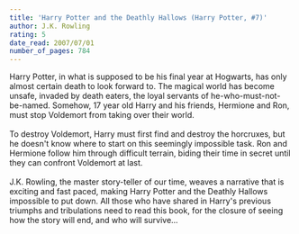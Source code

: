 ```yaml
---
title: 'Harry Potter and the Deathly Hallows (Harry Potter, #7)'
author: J.K. Rowling
rating: 5
date_read: 2007/07/01
number_of_pages: 784
---
```


Harry Potter, in what is supposed to be his final year at Hogwarts, has only almost certain death to look forward to. The magical world has become unsafe, invaded by death eaters, the loyal servants of he-who-must-not-be-named. Somehow, 17 year old Harry and his friends, Hermione and Ron, must stop Voldemort from taking over their world.<br/><br/>To destroy Voldemort, Harry must first find and destroy the horcruxes, but he doesn't know where to start on this seemingly impossible task. Ron and Hermione follow him through difficult terrain, biding their time in secret until they can confront Voldemort at last.<br/><br/>J.K. Rowling, the master story-teller of our time, weaves a narrative that is exciting and fast paced, making Harry Potter and the Deathly Hallows impossible to put down. All those who have shared in Harry's previous triumphs and tribulations need to read this book, for the closure of seeing how the story will end, and who will survive...